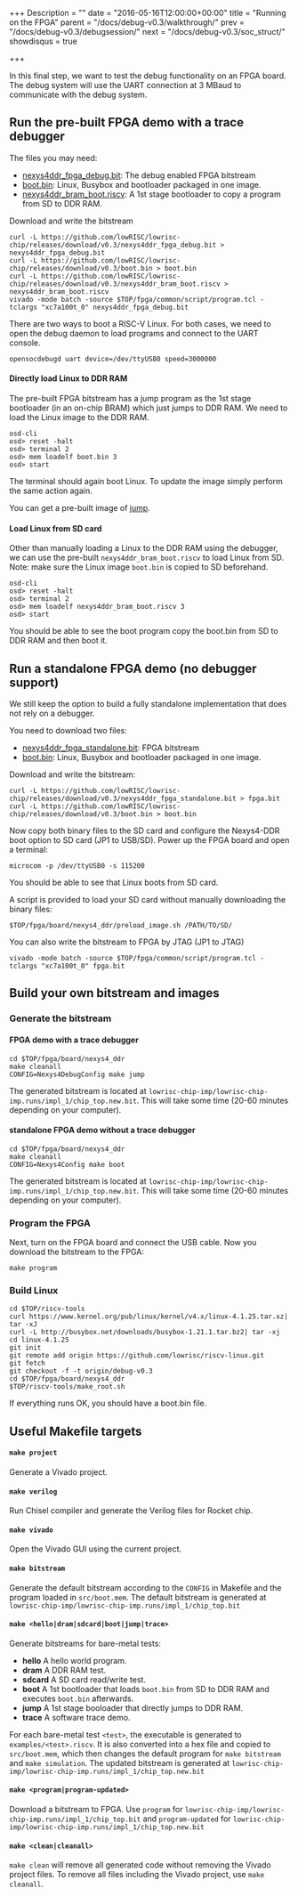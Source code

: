 +++
Description = ""
date = "2016-05-16T12:00:00+00:00"
title = "Running on the FPGA"
parent = "/docs/debug-v0.3/walkthrough/"
prev = "/docs/debug-v0.3/debugsession/"
next = "/docs/debug-v0.3/soc_struct/"
showdisqus = true

+++

In this final step, we want to test the debug functionality on an FPGA board.
The debug system will use the UART connection at 3 MBaud to communicate with 
the debug system.

## Run the pre-built FPGA demo with a trace debugger

The files you may need:

 * [nexys4ddr_fpga_debug.bit](https://github.com/lowRISC/lowrisc-chip/releases/download/v0.3/nexys4ddr_fpga_debug.bit):
   The debug enabled FPGA bitstream
 * [boot.bin](https://github.com/lowRISC/lowrisc-chip/releases/download/v0.3/boot.bin):
   Linux, Busybox and bootloader packaged in one image.
 * [nexys4ddr_bram_boot.riscv](https://github.com/lowRISC/lowrisc-chip/releases/download/v0.3/nexys4ddr_bram_boot.riscv):
   A 1st stage bootloader to copy a program from SD to DDR RAM.

Download and write the bitstream

    curl -L https://github.com/lowRISC/lowrisc-chip/releases/download/v0.3/nexys4ddr_fpga_debug.bit > nexys4ddr_fpga_debug.bit
    curl -L https://github.com/lowRISC/lowrisc-chip/releases/download/v0.3/boot.bin > boot.bin
    curl -L https://github.com/lowRISC/lowrisc-chip/releases/download/v0.3/nexys4ddr_bram_boot.riscv > nexys4ddr_bram_boot.riscv
    vivado -mode batch -source $TOP/fpga/common/script/program.tcl -tclargs "xc7a100t_0" nexys4ddr_fpga_debug.bit

There are two ways to boot a RISC-V Linux. For both cases, we need to open the debug daemon to load programs and connect to the UART console.

    opensocdebugd uart device=/dev/ttyUSB0 speed=3000000

#### Directly load Linux to DDR RAM

The pre-built FPGA bitstream has a jump program as the 1st stage bootloader 
(in an on-chip BRAM) which just jumps to DDR RAM. We need to load the Linux 
image to the DDR RAM.

    osd-cli
    osd> reset -halt
    osd> terminal 2
    osd> mem loadelf boot.bin 3
    osd> start

The terminal should again boot Linux. To update the image simply
perform the same action again.

You can get a pre-built image of [jump](https://github.com/lowRISC/lowrisc-chip/releases/download/v0.3/nexys4ddr_bram_jump.riscv).

#### Load Linux from SD card

 Other than manually loading a Linux to the DDR RAM using the debugger, we can use the pre-built `nexys4ddr_bram_boot.riscv` to load Linux from SD.
 Note: make sure the Linux image `boot.bin` is copied to SD beforehand.

    osd-cli
    osd> reset -halt
    osd> terminal 2
    osd> mem loadelf nexys4ddr_bram_boot.riscv 3
    osd> start

You should be able to see the boot program copy the boot.bin from SD to DDR RAM and then boot it.

## Run a standalone FPGA demo (no debugger support)

We still keep the option to build a fully standalone implementation that does not rely on a debugger.

You need to download two files:

 * [nexys4ddr_fpga_standalone.bit](https://github.com/lowRISC/lowrisc-chip/releases/download/v0.3/nexys4ddr_fpga_standalone.bit):
   FPGA bitstream
 * [boot.bin](https://github.com/lowRISC/lowrisc-chip/releases/download/v0.3/boot.bin):
   Linux, Busybox and bootloader packaged in one image.

Download and write the bitstream:

    curl -L https://github.com/lowRISC/lowrisc-chip/releases/download/v0.3/nexys4ddr_fpga_standalone.bit > fpga.bit
    curl -L https://github.com/lowRISC/lowrisc-chip/releases/download/v0.3/boot.bin > boot.bin
	

Now copy both binary files to the SD card and configure the Nexys4-DDR boot option to SD card (JP1 to USB/SD). Power up the FPGA board and open a terminal:

    microcom -p /dev/ttyUSB0 -s 115200

You should be able to see that Linux boots from SD card.

A script is provided to load your SD card without manually downloading the binary files:

    $TOP/fpga/board/nexys4_ddr/preload_image.sh /PATH/TO/SD/

You can also write the bitstream to FPGA by JTAG (JP1 to JTAG)

    vivado -mode batch -source $TOP/fpga/common/script/program.tcl -tclargs "xc7a100t_0" fpga.bit


## Build your own bitstream and images

### Generate the bitstream

#### FPGA demo with a trace debugger

    cd $TOP/fpga/board/nexys4_ddr
    make cleanall
    CONFIG=Nexys4DebugConfig make jump

The generated bitstream is located at `lowrisc-chip-imp/lowrisc-chip-imp.runs/impl_1/chip_top.new.bit`.
This will take some time (20-60 minutes depending on your computer).

#### standalone FPGA demo without a trace debugger

    cd $TOP/fpga/board/nexys4_ddr
    make cleanall
    CONFIG=Nexys4Config make boot

The generated bitstream is located at `lowrisc-chip-imp/lowrisc-chip-imp.runs/impl_1/chip_top.new.bit`.
This will take some time (20-60 minutes depending on your computer).

### Program the FPGA

Next, turn on the FPGA board and connect the USB cable. Now you
download the bitstream to the FPGA:

    make program

### Build Linux

    cd $TOP/riscv-tools
    curl https://www.kernel.org/pub/linux/kernel/v4.x/linux-4.1.25.tar.xz| tar -xJ
    curl -L http://busybox.net/downloads/busybox-1.21.1.tar.bz2| tar -xj
    cd linux-4.1.25
    git init
    git remote add origin https://github.com/lowrisc/riscv-linux.git
    git fetch
    git checkout -f -t origin/debug-v0.3
    cd $TOP/fpga/board/nexys4_ddr
    $TOP/riscv-tools/make_root.sh

If everything runs OK, you should have a boot.bin file.

## Useful Makefile targets

#### `make project`
Generate a Vivado project.

#### `make verilog`
Run Chisel compiler and generate the Verilog files for Rocket chip.

#### `make vivado`
Open the Vivado GUI using the current project.

#### `make bitstream`
Generate the default bitstream according to the `CONFIG` in Makefile and the program loaded in `src/boot.mem`. The default bitstream is generated at `lowrisc-chip-imp/lowrisc-chip-imp.runs/impl_1/chip_top.bit`

#### `make <hello|dram|sdcard|boot|jump|trace>`
Generate bitstreams for bare-metal tests:

 * **hello** A hello world program.
 * **dram** A DDR RAM test.
 * **sdcard** A SD card read/write test.
 * **boot** A 1st bootloader that loads `boot.bin` from SD to DDR RAM and executes `boot.bin` afterwards.
 * **jump** A 1st stage booloader that directly jumps to DDR RAM.
 * **trace** A software trace demo.

For each bare-metal test `<test>`, the executable is generated to 
`examples/<test>.riscv`. It is also converted into a hex
file and copied to `src/boot.mem`, which then changes the default program for 
`make bitstream` and `make simulation`. The updated bitstream is generated at 
`lowrisc-chip-imp/lowrisc-chip-imp.runs/impl_1/chip_top.new.bit`

#### `make <program|program-updated>`
Download a bitstream to FPGA. Use `program` for 
`lowrisc-chip-imp/lowrisc-chip-imp.runs/impl_1/chip_top.bit` and 
`program-updated` for 
`lowrisc-chip-imp/lowrisc-chip-imp.runs/impl_1/chip_top.new.bit`

#### `make <clean|cleanall>`
`make clean` will remove all generated code without removing the Vivado 
project files. To remove all files including the Vivado project, use `make 
cleanall`.
